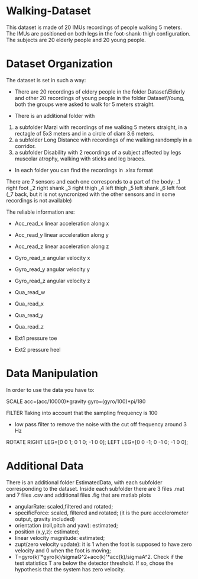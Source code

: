 # Walking-Dataset
This dataset is made of 20 IMUs recordings of people walking 5 meters. The IMUs are positioned on both legs in the foot-shank-thigh configuration. The subjects are 20 elderly people and 20 young people.

# Dataset Organization
The dataset is set in such a way:

- There are 20 recordings of eldery people in the folder Dataset\Elderly and other 20 recordings of young people in the folder Dataset\Young, both the groups were asked to walk for 5 meters straight.

- There is an additional folder with 
1) a subfolder Marzi with recordings of me walking 5 meters straight, in a rectagle of 5x3 meters and in a circle of diam 3.6 meters.
2) a subfolder Long Distance with recordings of me walking randomply in a corridor.
3) a subfolder Disability with 2 recordings of a subject affected by legs muscolar atrophy, walking with sticks and leg braces.

- In each folder you can find the recordings in .xlsx format

There are 7 sensors and each one corresponds to a part of the body:
_1 right foot
_2 right shank
_3 right thigh
_4 left thigh
_5 left shank
_6 left foot
(_7 back, but it is not syncronized with the other sensors and in some recordings is not available)

The reliable information are:

- Acc_read_x linear acceleration along x 
- Acc_read_y linear acceleration along y
- Acc_read_z linear acceleration along z

- Gyro_read_x angular velocity x 
- Gyro_read_y angular velocity y 
- Gyro_read_z angular velocity z 

- Qua_read_w
- Qua_read_x
- Qua_read_y
- Qua_read_z

- Ext1 pressure toe
- Ext2 pressure heel

# Data Manipulation
In order to use the data you have to:

SCALE 
acc=(acc/10000)*gravity
gyro=(gyro/100)*pi/180

FILTER
Taking into account that the sampling frequency is 100
- low pass filter to remove the noise with the cut off frequency around 3 Hz

ROTATE
RIGHT LEG=[0 0 1; 0 1 0; -1 0 0];
LEFT LEG=[0 0 -1; 0 -1 0; -1 0 0];

# Additional Data
There is an additional folder EstimatedData, with each subfolder corresponding to the dataset.
Inside each subfolder there are 3 files .mat and 7 files .csv and additional files .fig that are matlab plots
- angularRate: scaled,filtered and rotated;
- specificForce: scaled, filtered and rotated; (it is the pure accelerometer output, gravity included)
- orientation (roll,pitch and yaw): estimated;
- position (x,y,z): estimated;
- linear velocity magnitude: estimated;
- zupt(zero velocity update): it is 1 when the foot is supposed to have zero velocity and 0 when the foot is moving;
- T=gyro(k)'*gyro(k)/sigmaG^2+acc(k)'*acc(k)/sigmaA^2. 
	Check if the test statistics T are below the detector threshold. If so, chose the hypothesis that the system has zero velocity.

